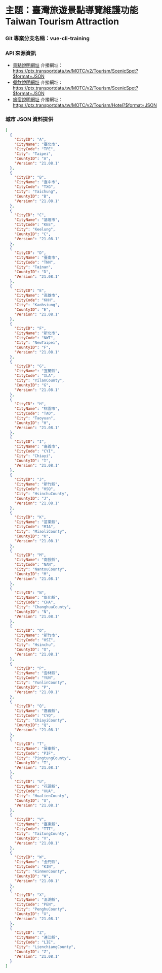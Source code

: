 # 主題：臺灣旅遊景點導覽維護功能 Taiwan Tourism Attraction

### Git 專案分支名稱：vue-cli-training

### API 來源資訊
- <a href="https://ptx.transportdata.tw/MOTC?urls.primaryName=觀光V2#/Tourism/TourismApi_ScenicSpot_2240" target="_blank">景點說明網址</a>
  介接網址：https://ptx.transportdata.tw/MOTC/v2/Tourism/ScenicSpot?$format=JSON
- <a href="https://ptx.transportdata.tw/MOTC?urls.primaryName=觀光V2#/Tourism/TourismApi_Restaurant_2242" target="_blank">餐飲說明網址</a>
  介接網址：https://ptx.transportdata.tw/MOTC/v2/Tourism/ScenicSpot?$format=JSON
- <a href="https://ptx.transportdata.tw/MOTC?urls.primaryName=觀光V2#/Tourism/TourismApi_Hotel_2244" target="_blank">旅宿說明網址</a>
  介接網址：https://ptx.transportdata.tw/MOTC/v2/Tourism/Hotel?$format=JSON

### 城市 JSON 資料提供
```JSON
[
  {
    "CityID": "A",
    "CityName": "臺北市",
    "CityCode": "TPE",
    "City": "Taipei",
    "CountyID": "A",
    "Version": "21.08.1"
  },
  {
    "CityID": "B",
    "CityName": "臺中市",
    "CityCode": "TXG",
    "City": "Taichung",
    "CountyID": "B",
    "Version": "21.08.1"
  },
  {
    "CityID": "C",
    "CityName": "基隆市",
    "CityCode": "KEE",
    "City": "Keelung",
    "CountyID": "C",
    "Version": "21.08.1"
  },
  {
    "CityID": "D",
    "CityName": "臺南市",
    "CityCode": "TNN",
    "City": "Tainan",
    "CountyID": "D",
    "Version": "21.08.1"
  },
  {
    "CityID": "E",
    "CityName": "高雄市",
    "CityCode": "KHH",
    "City": "Kaohsiung",
    "CountyID": "E",
    "Version": "21.08.1"
  },
  {
    "CityID": "F",
    "CityName": "新北市",
    "CityCode": "NWT",
    "City": "NewTaipei",
    "CountyID": "F",
    "Version": "21.08.1"
  },
  {
    "CityID": "G",
    "CityName": "宜蘭縣",
    "CityCode": "ILA",
    "City": "YilanCounty",
    "CountyID": "G",
    "Version": "21.08.1"
  },
  {
    "CityID": "H",
    "CityName": "桃園市",
    "CityCode": "TAO",
    "City": "Taoyuan",
    "CountyID": "H",
    "Version": "21.08.1"
  },
  {
    "CityID": "I",
    "CityName": "嘉義市",
    "CityCode": "CYI",
    "City": "Chiayi",
    "CountyID": "I",
    "Version": "21.08.1"
  },
  {
    "CityID": "J",
    "CityName": "新竹縣",
    "CityCode": "HSQ",
    "City": "HsinchuCounty",
    "CountyID": "J",
    "Version": "21.08.1"
  },
  {
    "CityID": "K",
    "CityName": "苗栗縣",
    "CityCode": "MIA",
    "City": "MiaoliCounty",
    "CountyID": "K",
    "Version": "21.08.1"
  },
  {
    "CityID": "M",
    "CityName": "南投縣",
    "CityCode": "NAN",
    "City": "NantouCounty",
    "CountyID": "M",
    "Version": "21.08.1"
  },
  {
    "CityID": "N",
    "CityName": "彰化縣",
    "CityCode": "CHA",
    "City": "ChanghuaCounty",
    "CountyID": "N",
    "Version": "21.08.1"
  },
  {
    "CityID": "O",
    "CityName": "新竹市",
    "CityCode": "HSZ",
    "City": "Hsinchu",
    "CountyID": "O",
    "Version": "21.08.1"
  },
  {
    "CityID": "P",
    "CityName": "雲林縣",
    "CityCode": "YUN",
    "City": "YunlinCounty",
    "CountyID": "P",
    "Version": "21.08.1"
  },
  {
    "CityID": "Q",
    "CityName": "嘉義縣",
    "CityCode": "CYQ",
    "City": "ChiayiCounty",
    "CountyID": "Q",
    "Version": "21.08.1"
  },
  {
    "CityID": "T",
    "CityName": "屏東縣",
    "CityCode": "PIF",
    "City": "PingtungCounty",
    "CountyID": "T",
    "Version": "21.08.1"
  },
  {
    "CityID": "U",
    "CityName": "花蓮縣",
    "CityCode": "HUA",
    "City": "HualienCounty",
    "CountyID": "U",
    "Version": "21.08.1"
  },
  {
    "CityID": "V",
    "CityName": "臺東縣",
    "CityCode": "TTT",
    "City": "TaitungCounty",
    "CountyID": "V",
    "Version": "21.08.1"
  },
  {
    "CityID": "W",
    "CityName": "金門縣",
    "CityCode": "KIN",
    "City": "KinmenCounty",
    "CountyID": "W",
    "Version": "21.08.1"
  },
  {
    "CityID": "X",
    "CityName": "澎湖縣",
    "CityCode": "PEN",
    "City": "PenghuCounty",
    "CountyID": "X",
    "Version": "21.08.1"
  },
  {
    "CityID": "Z",
    "CityName": "連江縣",
    "CityCode": "LIE",
    "City": "LienchiangCounty",
    "CountyID": "Z",
    "Version": "21.08.1"
  }
]
```
 

